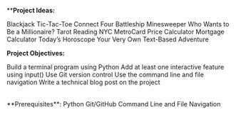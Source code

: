 ****Project Ideas:**

Blackjack
Tic-Tac-Toe
Connect Four
Battleship
Minesweeper
Who Wants to Be a Millionaire?
Tarot Reading
NYC MetroCard Price Calculator
Mortgage Calculator
Today’s Horoscope
Your Very Own Text-Based Adventure

**Project Objectives:**
<table>
Build a terminal program using Python
Add at least one interactive feature using input()
Use Git version control
Use the command line and file navigation
Write a technical blog post on the project
</table>
**Prerequisites**:
Python
Git/GitHub
Command Line and File Navigation
